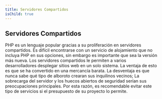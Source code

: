 ```yaml
---
title: Servidores Compartidos
isChild: true
---
```


## Servidores Compartidos

PHP es un lenguaje popular gracias a su proliferación en servidores compartidos. Es difícil encontrarse con un servicio de alojamiento que no incluya PHP en sus opciones, sin embargo es importante que sea la versión más nueva. Los servidores compartidos le permiten a varios desarrolladores desplegar sitios web en un solo sistema. La ventaja de esto es que se ha convertido en una mercancía barata. La desventaja es que nunca sabe qué tipo de alboroto crearan sus inquilinos vecinos; La sobrecarga del servidor y los huecos abiertos de seguridad serían sus preocupaciones principales. Por esta razón, es recomendable evitar este tipo de servicios si el presupuesto de su proyecto lo permite.